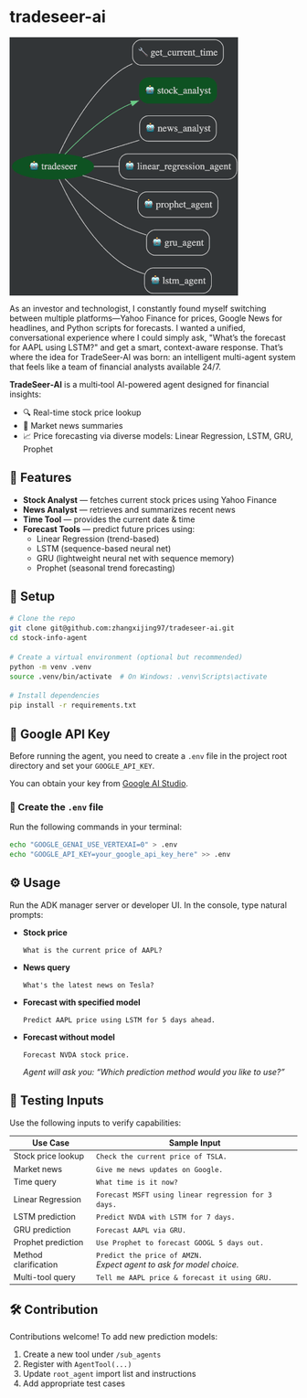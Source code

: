 # tradeseer-ai

<img src="tradeseer-ai.png" alt="TradeSeer‑AI Logo" width="400" align="left"/>

<br clear="left"/>

As an investor and technologist, I constantly found myself switching between multiple platforms—Yahoo Finance for prices, Google News for headlines, and Python scripts for forecasts. I wanted a unified, conversational experience where I could simply ask, "What’s the forecast for AAPL using LSTM?" and get a smart, context-aware response. That’s where the idea for TradeSeer-AI was born: an intelligent multi-agent system that feels like a team of financial analysts available 24/7.

**TradeSeer‑AI** is a multi‑tool AI-powered agent designed for financial insights:
- 🔍 Real-time stock price lookup
- 📰 Market news summaries
- 📈 Price forecasting via diverse models: Linear Regression, LSTM, GRU, Prophet

## 🚀 Features

- **Stock Analyst** — fetches current stock prices using Yahoo Finance
- **News Analyst** — retrieves and summarizes recent news
- **Time Tool** — provides the current date & time
- **Forecast Tools** — predict future prices using:
  - Linear Regression (trend-based)
  - LSTM (sequence-based neural net)
  - GRU (lightweight neural net with sequence memory)
  - Prophet (seasonal trend forecasting)

## 🔧 Setup

```bash
# Clone the repo
git clone git@github.com:zhangxijing97/tradeseer-ai.git
cd stock-info-agent

# Create a virtual environment (optional but recommended)
python -m venv .venv
source .venv/bin/activate  # On Windows: .venv\Scripts\activate

# Install dependencies
pip install -r requirements.txt
```

## 🔐 Google API Key

Before running the agent, you need to create a `.env` file in the project root directory and set your `GOOGLE_API_KEY`.

You can obtain your key from [Google AI Studio](https://makersuite.google.com/app).

### 📝 Create the `.env` file

Run the following commands in your terminal:

```bash
echo "GOOGLE_GENAI_USE_VERTEXAI=0" > .env
echo "GOOGLE_API_KEY=your_google_api_key_here" >> .env
```

## ⚙️ Usage

Run the ADK manager server or developer UI. In the console, type natural prompts:

- **Stock price**  
  ```
  What is the current price of AAPL?
  ```
- **News query**  
  ```
  What's the latest news on Tesla?
  ```
- **Forecast with specified model**  
  ```
  Predict AAPL price using LSTM for 5 days ahead.
  ```
- **Forecast without model**  
  ```
  Forecast NVDA stock price.
  ```  
  _Agent will ask you: “Which prediction method would you like to use?”_

## 🧪 Testing Inputs

Use the following inputs to verify capabilities:

| Use Case                   | Sample Input |
|----------------------------|--------------|
| Stock price lookup         | `Check the current price of TSLA.` |
| Market news                | `Give me news updates on Google.` |
| Time query                 | `What time is it now?` |
| Linear Regression          | `Forecast MSFT using linear regression for 3 days.` |
| LSTM prediction            | `Predict NVDA with LSTM for 7 days.` |
| GRU prediction             | `Forecast AAPL via GRU.` |
| Prophet prediction         | `Use Prophet to forecast GOOGL 5 days out.` |
| Method clarification       | `Predict the price of AMZN.` <br> _Expect agent to ask for model choice._ |
| Multi-tool query           | `Tell me AAPL price & forecast it using GRU.` |

## 🛠️ Contribution

Contributions welcome! To add new prediction models:

1. Create a new tool under `/sub_agents`
2. Register with `AgentTool(...)`
3. Update `root_agent` import list and instructions
4. Add appropriate test cases
